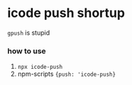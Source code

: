 # icode push shortup

`gpush` is stupid

### how to use
1. `npx icode-push`
2. npm-scripts `{push: 'icode-push}`
